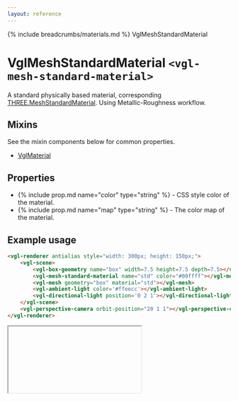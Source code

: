 ```yaml
---
layout: reference
---
```

{% include breadcrumbs/materials.md %} VglMeshStandardMaterial
# VglMeshStandardMaterial `<vgl-mesh-standard-material>`
A standard physically based material, corresponding [THREE.MeshStandardMaterial](https://threejs.org/docs/index.html#api/materials/MeshStandardMaterial). Using Metallic-Roughness workflow.
## Mixins
See the mixin components below for common properties.
* [VglMaterial](vgl-material)

## Properties
* {% include prop.md name="color" type="string" %} - CSS style color of the material.
* {% include prop.md name="map" type="string" %} - The color map of the material.

## Example usage
```html
<vgl-renderer antialias style="width: 300px; height: 150px;">
    <vgl-scene>
        <vgl-box-geometry name="box" width=7.5 height=7.5 depth=7.5></vgl-box-geometry>
        <vgl-mesh-standard-material name="std" color="#00ffff"></vgl-mesh-standard-material>
        <vgl-mesh geometry="box" material="std"></vgl-mesh>
        <vgl-ambient-light color='#ffeecc'></vgl-ambient-light>
        <vgl-directional-light position='0 2 1'></vgl-directional-light>
    </vgl-scene>
    <vgl-perspective-camera orbit-position="20 1 1"></vgl-perspective-camera>
</vgl-renderer>
```
<div class="vgl-example"><iframe class="vgl-example__content" srcdoc="
    <style>
        body {
            margin: 0;
            overflow: hidden;
        }
        .vgl-canvas {
            height: 100vh;
        }
    </style>
    <vgl-renderer antialias class='vgl-canvas'>
        <vgl-scene>
            <vgl-box-geometry name='box' width=7.5 height=7.5 depth=7.5></vgl-box-geometry>
            <vgl-mesh-standard-material name='std' color='#00ffff'></vgl-mesh-standard-material>
            <vgl-mesh geometry='box' material='std'></vgl-mesh>
            <vgl-ambient-light color='#ffeecc'></vgl-ambient-light>
            <vgl-directional-light position='0 2 1'></vgl-directional-light>
        </vgl-scene>
        <vgl-perspective-camera orbit-position='20 1 1'></vgl-perspective-camera>
    </vgl-renderer>
    <script src='https://unpkg.com/vue/dist/vue.min.js'></script>
    <script src='https://unpkg.com/three/build/three.min.js'></script>
    <script src='../js/vue-gl.js'></script>
    <script>
        Object.keys(VueGL).forEach(function(name) {
            Vue.component(name, VueGL[name]);
        });
        const vm = new Vue({
            el: '.vgl-canvas'
        });
    </script>
"></iframe></div>
<script src="https://unpkg.com/srcdoc-polyfill@1.0.0/srcdoc-polyfill.min.js"></script>
